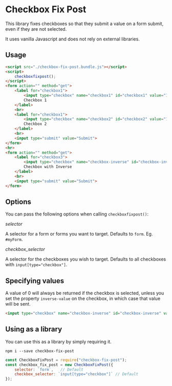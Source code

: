 # Checkbox Fix Post

This library fixes checkboxes so that they submit a value on a form submit, even if they are not selected.

It uses vanilla Javascript and does not rely on external libraries.

## Usage

```html
<script src="./checkbox-fix-post.bundle.js"></script>
<script>
    checkboxfixpost();
</script>
<form action="" method="get">
    <label for="checkbox1">
        <input type="checkbox" name="checkbox1" id="checkbox1" value="1">
        Checkbox 1
    </label>
    <br>
    <label for="checkbox1">
        <input type="checkbox" name="checkbox2" id="checkbox2" value="1">
        Checkbox 2
    </label>
    <br>
    <input type="submit" value="Submit">
</form>
<hr>
<form action="" method="get">
    <label for="checkbox3">
        <input type="checkbox" name="checkbox-inverse" id="checkbox-inverse" value="Blah" inverse-value="Yack">
        Checkbox with Inverse
    </label>
    <br>
    <input type="submit" value="Submit">
</form>
```

## Options

You can pass the following options when calling `checkboxfixpost()`:

_selector_

A selector for a form or forms you want to target. Defaults to `form`. Eg. `#myForm`.

_checkbox_selector_

A selector for the checkboxes you wish to target. Defaults to all checkboxes with `input[type="checkbox"]`.

## Specifying values

A value of 0 will always be returned if the checkbox is selected, unless you set the property `inverse-value` on the checkbox, in which case that value will be sent. 
```html
<input type="checkbox" name="checkbox-inverse" id="checkbox-inverse" value="Blah" inverse-value="Yack">
```

## Using as a library

You can use this as a library by simply requiring it.

```
npm i --save checkbox-fix-post
```

```javascript
const CheckboxFixPost = require("checkbox-fix-post");
const checkbox_fix_post = new CheckboxFixPost({
    selector: `form`,   // Default
    checkbox_selector: `input[type="checkbox"]` // Default
});
```